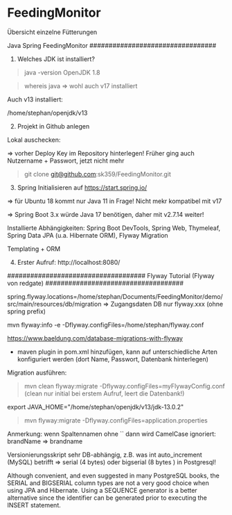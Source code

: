 # FeedingMonitor
Übersicht einzelne Fütterungen

Java Spring FeedingMonitor
#################################


1. Welches JDK ist installiert?

> java -version
OpenJDK 1.8

> whereis java
=> wohl auch v17 installiert

Auch v13 installiert:

/home/stephan/openjdk/v13


2. Projekt in Github anlegen

Lokal auschecken:

=> vorher Deploy Key im Repository hinterlegen! Früher ging auch Nutzername + Passwort, jetzt nicht mehr

>git clone git@github.com:sk359/FeedingMonitor.git


3. Spring Initialisieren auf https://start.spring.io/

=> für Ubuntu 18 kommt nur Java 11 in Frage! Nicht mekr kompatibel mit v17

=> Spring Boot 3.x würde Java 17 benötigen, daher mit v2.7.14 weiter!

Installierte Abhängigkeiten: Spring Boot DevTools, Spring Web, Thymeleaf, Spring Data JPA (u.a. Hibernate ORM), Flyway Migration


Templating + ORM












4. Erster Aufruf: http://localhost:8080/








####################################
Flyway Tutorial (Flyway von redgate)
####################################

spring.flyway.locations=/home/stephan/Documents/FeedingMonitor/demo/src/main/resources/db/migration
=> Zugangsdaten DB nur flyway.xxx (ohne spring prefix)

mvn flyway:info -e -Dflyway.configFiles=/home/stephan/flyway.conf

https://www.baeldung.com/database-migrations-with-flyway

- maven plugin in pom.xml hinzufügen, kann auf unterschiedliche Arten konfiguriert werden (dort Name, Passwort, Datenbank hinterlegen)



Migration ausführen:

> mvn clean flyway:migrate -Dflyway.configFiles=myFlywayConfig.conf  (clean nur initial bei erstem Aufruf, leert die Datenbank!)


export JAVA_HOME="/home/stephan/openjdk/v13/jdk-13.0.2"

> mvn flyway:migrate -Dflyway.configFiles=application.properties


Anmerkung: wenn Spaltennamen ohne `` dann wird CamelCase ignoriert: brandName => brandname

Versionierungsskript sehr DB-abhängig, z.B. was int auto_increment (MySQL) betrifft => serial (4 bytes) oder bigserial (8 bytes
) in Postgresql!

Although convenient, and even suggested in many PostgreSQL books, the SERIAL and BIGSERIAL column types are not a very good choice when using JPA and Hibernate. Using a SEQUENCE generator is a better alternative since the identifier can be generated prior to executing the INSERT statement.
